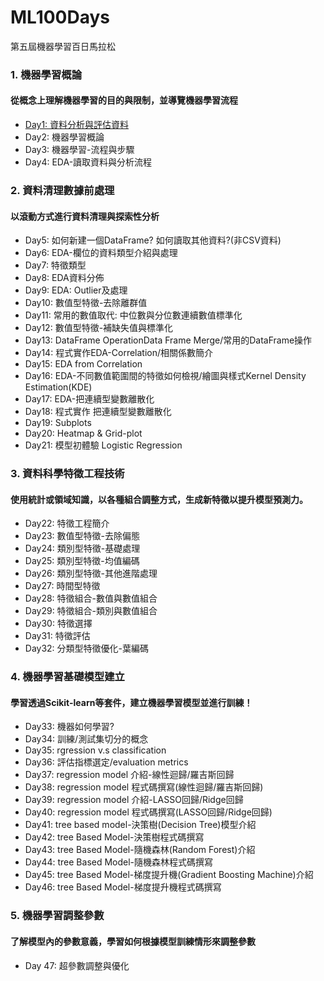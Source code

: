 # ML100Days
第五屆機器學習百日馬拉松

### 1. 機器學習概論
#### 從概念上理解機器學習的目的與限制，並導覽機器學習流程
+ [Day1: 資料分析與評估資料](https://github.com/waitingSu/ML100Days/blob/master/homework/Day_001_HW.ipynb)
+ Day2: 機器學習概論
+ Day3: 機器學習-流程與步驟
+ Day4: EDA-讀取資料與分析流程

### 2. 資料清理數據前處理
#### 以滾動方式進行資料清理與探索性分析
+ Day5: 如何新建一個DataFrame? 如何讀取其他資料?(非CSV資料)
+ Day6: EDA-欄位的資料類型介紹與處理
+ Day7: 特徵類型
+ Day8: EDA資料分佈
+ Day9: EDA: Outlier及處理
+ Day10: 數值型特徵-去除離群值
+ Day11: 常用的數值取代: 中位數與分位數連續數值標準化
+ Day12: 數值型特徵-補缺失值與標準化
+ Day13: DataFrame OperationData Frame Merge/常用的DataFrame操作
+ Day14: 程式實作EDA-Correlation/相關係數簡介
+ Day15: EDA from Correlation
+ Day16: EDA-不同數值範圍間的特徵如何檢視/繪圖與樣式Kernel Density Estimation(KDE)
+ Day17: EDA-把連續型變數離散化
+ Day18: 程式實作 把連續型變數離散化
+ Day19: Subplots
+ Day20: Heatmap & Grid-plot
+ Day21: 模型初體驗 Logistic Regression

### 3. 資料科學特徵工程技術
#### 使用統計或領域知識，以各種組合調整方式，生成新特徵以提升模型預測力。
+ Day22: 特徵工程簡介
+ Day23: 數值型特徵-去除偏態
+ Day24: 類別型特徵-基礎處理
+ Day25: 類別型特徵-均值編碼
+ Day26: 類別型特徵-其他進階處理
+ Day27: 時間型特徵
+ Day28: 特徵組合-數值與數值組合
+ Day29: 特徵組合-類別與數值組合
+ Day30: 特徵選擇
+ Day31: 特徵評估
+ Day32: 分類型特徵優化-葉編碼

### 4. 機器學習基礎模型建立
#### 學習透過Scikit-learn等套件，建立機器學習模型並進行訓練！
+ Day33: 機器如何學習?
+ Day34: 訓練/測試集切分的概念
+ Day35: rgression v.s classification
+ Day36: 評估指標選定/evaluation metrics
+ Day37: regression model 介紹-線性迴歸/羅吉斯回歸
+ Day38: regression model 程式碼撰寫(線性迴歸/羅吉斯回歸)
+ Day39: regression model 介紹-LASSO回歸/Ridge回歸
+ Day40: regression model 程式碼撰寫(LASSO回歸/Ridge回歸)
+ Day41: tree based model-決策樹(Decision Tree)模型介紹
+ Day42: tree Based Model-決策樹程式碼撰寫
+ Day43: tree Based Model-隨機森林(Random Forest)介紹
+ Day44: tree Based Model-隨機森林程式碼撰寫
+ Day45: tree Based Model-梯度提升機(Gradient Boosting Machine)介紹
+ Day46: tree Based Model-梯度提升機程式碼撰寫

### 5. 機器學習調整參數
#### 了解模型內的參數意義，學習如何根據模型訓練情形來調整參數
+ Day 47: 超參數調整與優化

